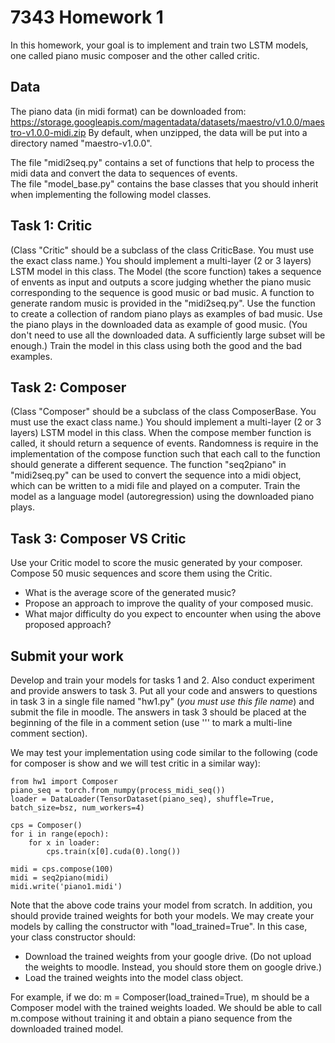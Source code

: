 # 7343 Homework 1

In this homework, your goal is to implement and train two LSTM models, one called piano music composer and the other called critic.  

## Data
The piano data (in midi format) can be downloaded from: 
https://storage.googleapis.com/magentadata/datasets/maestro/v1.0.0/maestro-v1.0.0-midi.zip
By default, when unzipped, the data will be put into a directory named "maestro-v1.0.0".

The file "midi2seq.py" contains a set of functions that help to process the midi data and convert the data to sequences of events.   
The file "model_base.py" contains the base classes that you should inherit when implementing the following model classes.

## Task 1: Critic
(Class "Critic" should be a subclass of the class CriticBase. You must use the exact class name.)
You should implement a multi-layer (2 or 3 layers) LSTM model in this class. The Model (the score function) takes a sequence of envents as input and outputs a score judging whether the piano music corresponding to the sequence is good music or bad music. A function to generate random music is provided in the "midi2seq.py". Use the function to create a collection of random piano plays as examples of bad music. Use the piano plays in the downloaded data as example of good music. (You don't need to use all the downloaded data. A sufficiently large subset will be enough.) Train the model in this class using both the good and the bad examples.    

## Task 2: Composer
(Class "Composer" should be a subclass of the class ComposerBase. You must use the exact class name.)
You should implement a multi-layer (2 or 3 layers) LSTM model in this class. When the compose member function is called, it should return a sequence of events. Randomness is require in the implementation of the compose function such that each call to the function should generate a different sequence. The function "seq2piano" in "midi2seq.py" can be used to convert the sequence into a midi object, which can be written to a midi file and played on a computer. Train the model as a language model (autoregression) using the downloaded piano plays.

## Task 3: Composer VS Critic 
Use your Critic model to score the music generated by your composer. Compose 50 music sequences and score them using the Critic. 
  - What is the average score of the generated music? 
  - Propose an approach to improve the quality of your composed music.
  - What major difficulty do you expect to encounter when using the above proposed approach?

## Submit your work
Develop and train your models for tasks 1 and 2. Also conduct experiment and provide answers to task 3. Put all your code and answers to questions in task 3 in a single file named "hw1.py" (*you must use this file name*) and submit the file in moodle. The answers in task 3 should be placed at the beginning of the file in a comment setion (use ''' to mark a multi-line comment section).   

We may test your implementation using code similar to the following (code for composer is show and we will test critic in a similar way):
    
    from hw1 import Composer
    piano_seq = torch.from_numpy(process_midi_seq())
    loader = DataLoader(TensorDataset(piano_seq), shuffle=True, batch_size=bsz, num_workers=4)
    
    cps = Composer()
    for i in range(epoch):
        for x in loader:
            cps.train(x[0].cuda(0).long())
            
    midi = cps.compose(100)
    midi = seq2piano(midi)
    midi.write('piano1.midi')

Note that the above code trains your model from scratch. In addition, you should provide trained weights for both your models. We may create your models by calling the constructor with "load_trained=True". In this case, your class constructor should: 
 - Download the trained weights from your google drive. (Do not upload the weights to moodle. Instead, you should store them on google drive.)
 - Load the trained weights into the model class object.

For example, if we do: m = Composer(load_trained=True), m should be a Composer model with the trained weights loaded. We should be able to call m.compose without training it and obtain a piano sequence from the downloaded trained model. 
 
 
